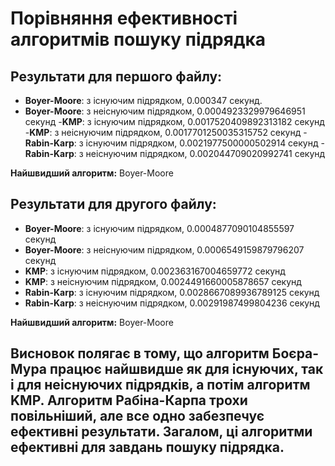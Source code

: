 # Порівняння ефективності алгоритмів пошуку підрядка

## Результати для першого файлу:
- **Boyer-Moore**: з існуючим підрядком, 0.000347 секунд.
- **Boyer-Moore**: з неіснуючим підрядком, 0.0004923329979646951 секунд
-**KMP**: з існуючим підрядком, 0.0017520409892313182 секунд
-**KMP**: з неіснуючим підрядком, 0.0017701250035315752 секунд
-**Rabin-Karp**: з існуючим підрядком, 0.0021977500000502914 секунд
-**Rabin-Karp**: з неіснуючим підрядком, 0.002044709020992741 секунд

**Найшвидший алгоритм:** Boyer-Moore

## Результати для другого файлу:
- **Boyer-Moore**: з існуючим підрядком, 0.0004877090104855597 секунд
- **Boyer-Moore**: з неіснуючим підрядком, 0.0006549159879796207 секунд
- **KMP**: з існуючим підрядком, 0.002363167004659772 секунд
- **KMP**: з неіснуючим підрядком, 0.0024491660005878657 секунд
- **Rabin-Karp**: з існуючим підрядком, 0.0028667089936789125 секунд
- **Rabin-Karp**: з неіснуючим підрядком, 0.00291987499804236 секунд

**Найшвидший алгоритм:** Boyer-Moore

## Висновок полягає в тому, що алгоритм Боєра-Мура працює найшвидше як для існуючих, так і для неіснуючих підрядків, а потім алгоритм KMP. Алгоритм Рабіна-Карпа трохи повільніший, але все одно забезпечує ефективні результати. Загалом, ці алгоритми ефективні для завдань пошуку підрядка.
